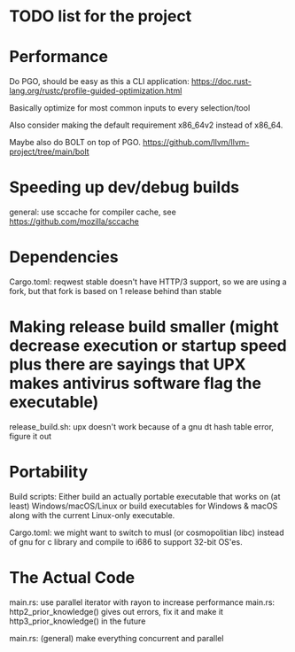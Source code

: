 # TODO list for the project

# Performance

Do PGO, should be easy as this a CLI application: https://doc.rust-lang.org/rustc/profile-guided-optimization.html

Basically optimize for most common inputs to every selection/tool

Also consider making the default requirement x86_64v2 instead of x86_64.

Maybe also do BOLT on top of PGO. https://github.com/llvm/llvm-project/tree/main/bolt

# Speeding up dev/debug builds

general: use sccache for compiler cache, see https://github.com/mozilla/sccache

# Dependencies

Cargo.toml: reqwest stable doesn't have HTTP/3 support, so we are using a fork, but that fork is based on 1 release
behind than stable

# Making release build smaller (might decrease execution or startup speed plus there are sayings that UPX makes antivirus software flag the executable)

release_build.sh: upx doesn't work because of a gnu dt hash table error, figure it out

# Portability

Build scripts: Either build an actually portable executable that works on (at least) Windows/macOS/Linux or build
executables for Windows & macOS along with the current Linux-only executable.

Cargo.toml: we might want to switch to musl (or cosmopolitian libc) instead of gnu for c library and compile to i686 to
support 32-bit OS'es.

# The Actual Code

main.rs: use parallel iterator with rayon to increase performance
main.rs: http2\_prior\_knowledge() gives out errors, fix it and make it http3\_prior\_knowledge() in the future

main.rs: (general) make everything concurrent and parallel

